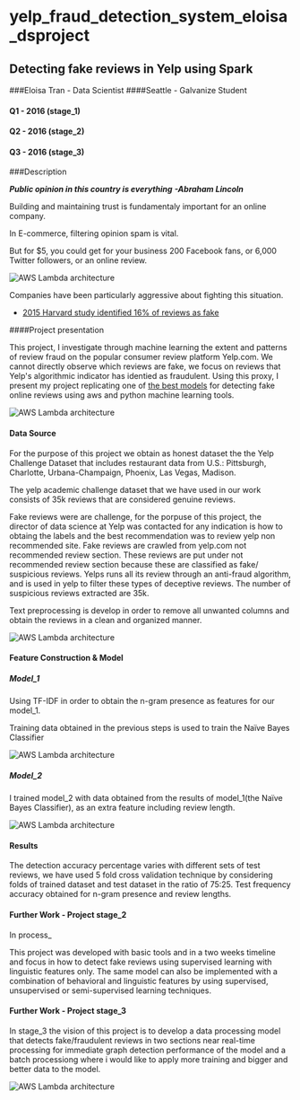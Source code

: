 # yelp_fraud_detection_system_eloisa_dsproject

## Detecting fake reviews in Yelp using Spark 

###Eloisa Tran - Data Scientist
####Seattle - Galvanize Student

#### Q1  - 2016 (stage_1)
#### Q2 - 2016 (stage_2)
#### Q3 - 2016 (stage_3)

###Description

***Public opinion in this country is everything***
***-Abraham Lincoln***

Building and maintaining trust is fundamentaly important for an online company.

In E-commerce, filtering opinion spam is vital.

But for $5, you could get for your business 200 Facebook fans, or 6,000 Twitter followers, or an online review.

![AWS Lambda architecture](https://s3-us-west-2.amazonaws.com/fake-reviews-project/fake_reviews_fiver.png)

Companies have been particularly aggressive about fighting this situation.

* [2015 Harvard study identified 16% of reviews as fake](http://officialblog.yelp.com/2013/09/fake-reviews-on-yelp-dont-worry-weve-got-your-back.html)


####Project presentation

This project,  I investigate through machine learning the extent and patterns of review fraud on the popular consumer review platform Yelp.com. We cannot directly observe which reviews are fake, we focus on reviews that Yelp's algorithmic indicator has identied as fraudulent.  Using this proxy, I present my project replicating one of [the best models](http://www.bloomberg.com/bw/magazine/a-lie-detector-test-for-online-reviewers-09292011.html)  for detecting fake online reviews using aws and python machine learning tools.


![AWS Lambda architecture](https://s3-us-west-2.amazonaws.com/fake-reviews-project/01_project_presentation.png)
 
 
#### Data Source
 
For the purpose of this project we obtain as honest dataset the the  Yelp  Challenge  Dataset that includes restaurant  data  from  U.S.: Pittsburgh, Charlotte, Urbana-Champaign, Phoenix, Las Vegas, Madison.

The yelp academic challenge dataset that we have used in our work consists of 35k reviews that are considered genuine reviews. 

Fake  reviews were are challenge, for the porpuse of this project, the director of data science at Yelp was contacted for any indication is how to obtaing the labels and the best recommendation was to review yelp non recommended site. Fake reviews are  crawled  from  yelp.com  not  recommended  review  section.  These  reviews  are  put  under  not 
recommended review section because these are classified as fake/ suspicious reviews. Yelps runs all its review through an anti-fraud algorithm, and is used in yelp to filter these types of deceptive reviews. The number of suspicious reviews extracted are 35k.

Text  preprocessing  is  develop in order to remove all unwanted columns and obtain the reviews in a clean and organized manner.



![AWS Lambda architecture](https://s3-us-west-2.amazonaws.com/fake-reviews-project/02_data_source.png)

#### Feature Construction & Model
##### Model_1

Using TF-IDF in order to obtain the n-gram presence  as features for our model_1. 

Training data obtained in the previous steps is used to train the Naïve Bayes Classifier

![AWS Lambda architecture](https://s3-us-west-2.amazonaws.com/fake-reviews-project/03_model_01.png)


##### Model_2

I trained model_2 with data obtained from the results of model_1(the Naïve Bayes Classifier), as an extra feature including review length.


![AWS Lambda architecture](https://s3-us-west-2.amazonaws.com/fake-reviews-project/04_model_2.png)

#### Results

The detection accuracy percentage varies with different sets of test reviews, we have used 5 fold  cross  validation  technique  by  considering  folds  of  trained  dataset  and  test  dataset  in  the  ratio  of  75:25.  Test frequency accuracy obtained for n-gram presence and review lengths.

#### Further Work - Project stage_2

In process_

This project was developed with basic tools and in a two weeks timeline and focus in how to detect fake reviews using supervised learning with linguistic features only. The same model can also be implemented with a combination of behavioral and linguistic features by using supervised, unsupervised or semi-supervised learning techniques. 

#### Further Work - Project stage_3

In stage_3 the vision of this project is to develop a data processing model that detects fake/fraudulent reviews in two sections near real-time processing for immediate graph detection performance of the model and a batch processiong where i would like to apply more training and bigger and better data to the model.


![AWS Lambda architecture](https://s3-us-west-2.amazonaws.com/fake-reviews-project/05_yelp_lambda_architecture.png)

 





